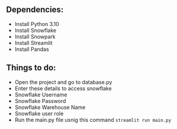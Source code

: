 ## Dependencies:
- Install Python 3.10
- Install Snowflake
- Install Snowpark
- Install Streamlit
- Install Pandas

## Things to do:
- Open the project and go to database.py
- Enter these details to access snowflake
- Snowflake Username
- Snowflake Password
- Snowflake Warehouse Name
- Snowflake user role
- Run the main.py file usnig this command `streamlit run main.py`
